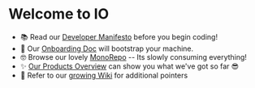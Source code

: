 # Welcome to IO

- 📚 Read our [Developer Manifesto](https://github.com/infiniteobjects/.github/blob/main/CONTRIBUTING.md) before you begin coding!
- 🚀 Our [Onboarding Doc](https://github.com/infiniteobjects/.github/blob/main/ONBOARDING.md) will bootstrap your machine.
- 🤓 Browse our lovely [MonoRepo](https://github.com/infiniteobjects/stack) -- Its slowly consuming everything!
- ✨ [Our Products Overview](https://docs.google.com/document/d/1Zeexj_N7ACkXIdXEn0E2LafOTjvXL8pobhM9dr5aVw8/edit) can show you what we've got so far 😎
- 📖 Refer to our [growing Wiki](https://github.com/infiniteobjects/.github/wiki) for additional pointers
